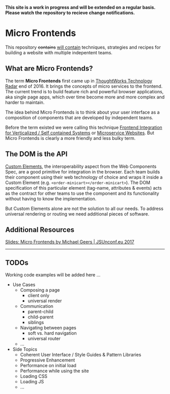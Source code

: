 **This site is a work in progress and will be extended on a regular basis. Please watch the repository to recieve change notifications.**

# Micro Frontends

This repository ~~contains~~ <u>will contain</u> techniques, strategies and recipes for building a website with multiple indepentent teams.

## What are Micro Frontends?

The term __Micro Frontends__ first came up in [ThoughtWorks Technology Radar](https://www.thoughtworks.com/radar/techniques/micro-frontends) end of 2016. It brings the concepts of micro services to the frontend. The current trend is to build feature rich and powerful browser applications, aka single page apps, which over time become more and more complex and harder to maintain.

The idea behind Micro Frontends is to think about your user interface as a composition of components that are developed by independent teams.

Before the term existed we were calling this technique [Frontend Integration for Verticalized / ](https://dev.otto.de/2014/07/29/scaling-with-microservices-and-vertical-decomposition/)[Self contained Systems](https://www.innoq.com/de/podcast/025-scs-frontend-integration/) or [Micro­service Websites](https://gustafnk.github.io/microservice-websites/). But Micro Frontends is clearly a more friendly and less bulky term.

## The DOM is the API

[Custom Elements](https://developers.google.com/web/fundamentals/getting-started/primers/customelements), the interoperability aspect from the Web Components Spec, are a good primitive for integration in the browser. Each team builds their component using their web technology of choice and wraps it inside a Custom Element (e.g. `<order-minicart></order-minicart>`). The DOM specification of this particular element (tag-name, attributes & events) acts as the contract for other teams to use the component and its functionality without having to know the implementation.

But Custom Elements alone are not the solution to all our needs. To address universal rendering or routing we need additional pieces of software.

## Additional Resources
[Slides: Micro Frontends by Michael Geers | JSUnconf.eu 2017](https://speakerdeck.com/naltatis/micro-frontends-building-a-modern-webapp-with-multiple-teams)

---

## TODOs

Working code examples will be added here ...

- Use Cases
  - Composing a page
    - client only
    - universal render
  - Communication
    - parent-child
    - child-parent
    - siblings
  - Navigating between pages
    - soft vs. hard navigation
    - universal router
  - ...
- Side Topics
  - Coherent User Interface / Style Guides & Pattern Libraries
  - Progressive Enhancement
  - Performance on initial load
  - Performance while using the site
  - Loading CSS
  - Loading JS
  - ...
